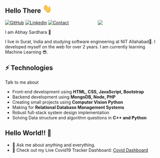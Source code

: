 <h2> Hello There <img src="https://raw.githubusercontent.com/ABSphreak/ABSphreak/master/gifs/Hi.gif" width="30px"></h2>

<img align="right" src="https://github.com/rajput2107/rajput2107/blob/master/Assets/Developer.gif" width='200'/>

[![GitHub](https://img.shields.io/badge/SUPPORT%20AT-GITHUB-blue?style=for-the-badge&logo=github)](https://github.com/Abhaysardhara) 
[![Linkedin](https://img.shields.io/badge/MY%20PROFILE-Linkedin-blue?style=for-the-badge&logo=linkedin)](https://www.linkedin.com/in/abhaysardhara7675/) 
[![Contact](https://img.shields.io/badge/CONTACT-GMAIL-yellow?style=for-the-badge&logo=gmail&logoColor=white)](mailto:abhaysardhara7675@gmail.com)
 
I am Abhay Sardhara 🧔

I live in Surat, India and studying software engineering at NIT Allahabad🏫. I developed myself on the web for over 2 years. I am currently learning Machine Learning 😎.

## ⚡ Technologies
Talk to me about
- Front-end development using **HTML, CSS, JavaScript, Bootstrap**
- Backend development using **MongoDB, Node, PHP**
- Creating small projects using **Computer Vision Python**
- Making for **Relational Database Management Systems**
- Robust full-stack system design implementation
- Solving Data structure and algorithm questions in **C++ and Python**

## Hello World!! 🤔
- 💬 Ask me about anything and everything.
- 🎯 Check out my Live Covid19 Tracker Dashboard: [Covid Dashboard](https://covid19-tracker-abhay.herokuapp.com/)
